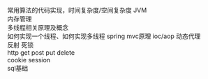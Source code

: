 常用算法的代码实现，时间复杂度/空间复杂度
JVM  
内存管理  
多线程相关原理及概念  
如何实现一个线程、如何实现多线程
spring mvc原理
ioc/aop 
动态代理  
反射
死锁  
http get post put delete  
cookie session  
sql基础